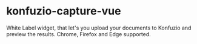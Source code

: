 # konfuzio-capture-vue
White Label widget, that let's you upload your documents to Konfuzio and preview the results. Chrome, Firefox and Edge supported.
